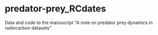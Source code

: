 # predator-prey_RCdates
Data and code to the manuscript "A note on predator prey dynamics in radiocarbon datasets"
